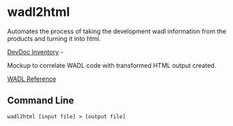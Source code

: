# wadl2html

Automates the process of taking the development wadl information from the
products and turning it into html.

[DevDoc Inventory](https://docs.google.com/spreadsheets/d/1tOHqx7xkDZ755f3PNUeXljoRRgCTNm_olwyKT6PFgb4/edit#gid=103489210) -

Mockup to correlate WADL code with transformed HTML output created.

[WADL Reference](http://www.w3.org/Submission/wadl/)

## Command Line

    wadl2html [input file] > [output file]
